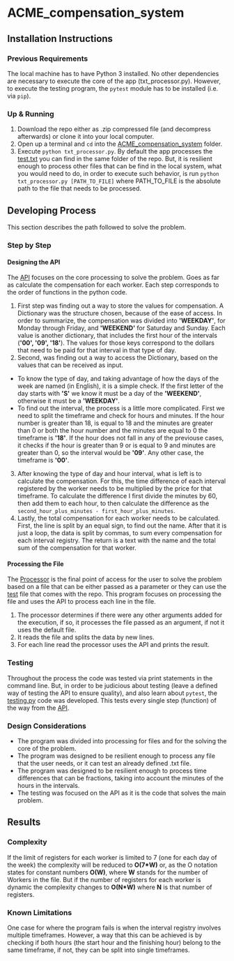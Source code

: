 # ACME_compensation_system

## Installation Instructions
### Previous Requirements
The local machine has to have Python 3 installed. No other dependencies are necessary to execute the core of the app (txt_processor.py). However, to execute the testing program, the ```pytest``` module has to be installed (i.e. via ```pip```).  

### Up & Running
1. Download the repo either as .zip compressed file (and decompress afterwards) or clone it into your local computer.
2. Open up a terminal and ```cd``` into the [ACME_compensation_system](https://github.com/aa-rodriguezv/ACME_compensation_system/) folder.
3. Execute ```python txt_processor.py```. By default the app processes the [test.txt](test.txt) you can find in the same folder of the repo. But, it is resilient enough to process other files that can be find in the local system, what you would need to do, in order to execute such behavior, is run ```python txt_processor.py [PATH_TO_FILE]``` where PATH_TO_FILE is the absolute path to the file that needs to be processed.   

## Developing Process
This section describes the path followed to solve the problem. 

### Step by Step
#### Designing the API
The [API](hourly_compensation_API.py) focuses on the core processing to solve the problem. Goes as far as calculate the compensation for each worker. Each step corresponds to the order of functions in the python code.

1. First step was finding out a way to store the values for compensation. A Dictionary was the structure chosen, because of the ease of access. In order to summarize, the compensation was divided into **'WEEKDAY'**, for Monday through Friday, and **'WEEKEND'** for Saturday and Sunday. Each value is another dictionary, that includes the first hour of the intervals (**'00', '09', '18'**). The values for those keys correspond to the dollars that need to be paid for that interval in that type of day.
2. Second, was finding out a way to access the Dictionary, based on the values that can be received as input.
  - To know the type of day, and taking advantage of how the days of the week are named (in English), it is a simple check. If the first letter of the day starts with **'S'** we know it must be a day of the **'WEEKEND'**, otherwise it must be a **'WEEKDAY'**.    
  - To find out the interval, the process is a little more complicated. First we need to split the timeframe and check for hours and minutes. If the hour number is greater than 18, is equal to 18 and the minutes are greater than 0 or both the hour number and the minutes are equal to 0 the timeframe is **'18'**. If the hour does not fall in any of the previouse cases, it checks if the hour is greater than 9 or is equal to 9 and minutes are greater than 0, so the interval would be **'09'**. Any other case, the timeframe is **'00'**.
3. After knowing the type of day and hour interval, what is left is to calculate the compensation. For this, the time difference of each interval registered by the worker needs to be multiplied by the price for that timeframe. To calculate the difference I first divide the minutes by 60, then add them to each hour, to then calculate the difference as the ```second_hour_plus_minutes - first_hour_plus_minutes```.
4. Lastly, the total compensation for each worker needs to be calculated. First, the line is split by an equal sign, to find out the name. After that it is just a loop, the data is split by commas, to sum every compensation for each interval registry. The return is a text with the name and the total sum of the compensation for that worker.

#### Processing the File
The [Processor](txt_processor.py) is the final point of access for the user to solve the problem based on a file that can be either passed as a parameter or they can use the [test](test.txt) file that comes with the repo. This program focuses on processing the file and uses the API to process each line in the file.

1. The processor determines if there were any other arguments added for the execution, if so, it processes the file passed as an argument, if not it uses the default file.
2. It reads the file and splits the data by new lines.
3. For each line read the processor uses the API and prints the result.

### Testing
Throughout the process the code was tested via print statements in the command line. But, in order to be judicious about testing (leave a defined way of testing the API to ensure quality), and also learn about ```pytest```, the [testing.py](testing.py) code was developed. This tests every single step (function) of the way from the [API](hourly_compensation_API.py). 

### Design Considerations
- The program was divided into processing for files and for the solving the core of the problem.  
- The program was designed to be resilient enough to process any file that the user needs, or it can test an already defined .txt file.
- The program was designed to be resilient enough to process time differences that can be fractions, taking into account the minutes of the hours in the intervals.
- The testing was focused on the API as it is the code that solves the main problem. 

## Results

### Complexity
If the limit of registers for each worker is limited to 7 (one for each day of the week) the complexity will be reduced to **O(7\*W)** or, as the O notation states for constant numbers **O(W)**, where **W** stands for the number of Workers in the file. But if the number of registers for each worker is dynamic the complexity changes to **O(N\*W)** where **N** is that number of registers. 

### Known Limitations
One case for where the program fails is when the interval registry involves multiple timeframes. However, a way that this can be achieved is by checking if both hours (the start hour and the finishing hour) belong to the same timeframe, if not, they can be split into single timeframes. 
